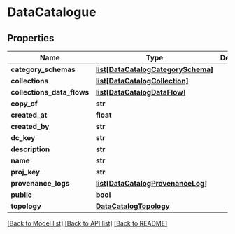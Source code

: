 # DataCatalogue

## Properties
Name | Type | Description | Notes
------------ | ------------- | ------------- | -------------
**category_schemas** | [**list[DataCatalogCategorySchema]**](DataCatalogCategorySchema.md) |  | 
**collections** | [**list[DataCatalogCollection]**](DataCatalogCollection.md) |  | [optional] 
**collections_data_flows** | [**list[DataCatalogDataFlow]**](DataCatalogDataFlow.md) |  | 
**copy_of** | **str** |  | 
**created_at** | **float** |  | 
**created_by** | **str** |  | 
**dc_key** | **str** |  | 
**description** | **str** |  | 
**name** | **str** |  | 
**proj_key** | **str** |  | 
**provenance_logs** | [**list[DataCatalogProvenanceLog]**](DataCatalogProvenanceLog.md) |  | 
**public** | **bool** |  | 
**topology** | [**DataCatalogTopology**](DataCatalogTopology.md) |  | 

[[Back to Model list]](../README.md#documentation-for-models) [[Back to API list]](../README.md#documentation-for-api-endpoints) [[Back to README]](../README.md)


